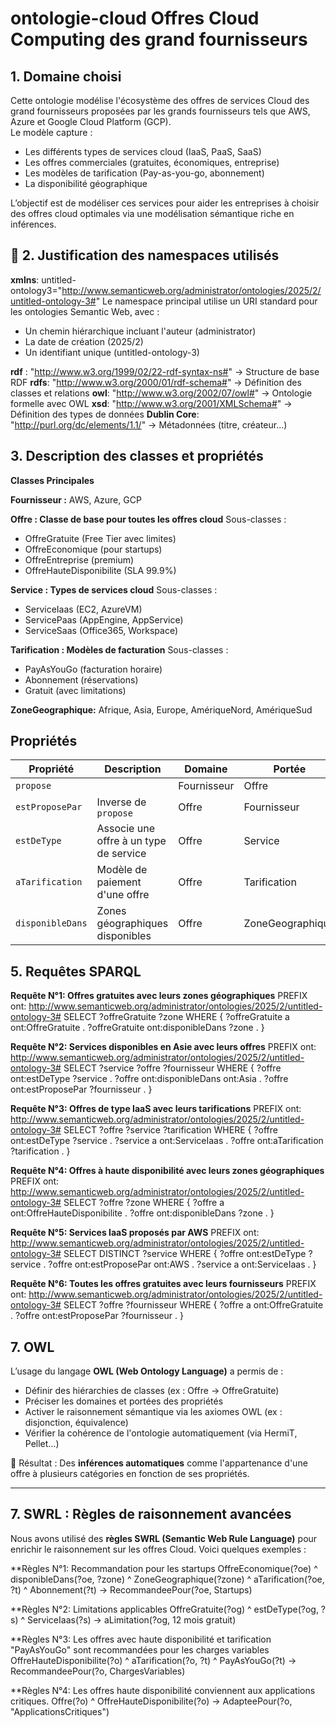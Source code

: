 #  ontologie-cloud Offres Cloud Computing des grand fournisseurs

##  1. Domaine choisi

Cette ontologie modélise l'écosystème des offres de services Cloud des grand fournisseurs proposées par les grands fournisseurs tels que AWS, Azure et Google Cloud Platform (GCP).  
Le modèle capture :
- Les différents types de services cloud (IaaS, PaaS, SaaS)
- Les offres commerciales (gratuites, économiques, entreprise)
- Les modèles de tarification (Pay-as-you-go, abonnement)
- La disponibilité géographique

L’objectif est de modéliser ces services pour aider les entreprises à choisir des offres cloud optimales via une modélisation sémantique riche en inférences. 


## 🧭 2. Justification des namespaces utilisés
**xmlns**:
untitled-ontology3="http://www.semanticweb.org/administrator/ontologies/2025/2/untitled-ontology-3#"
Le namespace principal utilise un URI standard pour les ontologies Semantic Web, avec :
- Un chemin hiérarchique incluant l'auteur (administrator)
- La date de création (2025/2)
- Un identifiant unique (untitled-ontology-3)

**rdf** : "http://www.w3.org/1999/02/22-rdf-syntax-ns#" -> Structure de base RDF
**rdfs**: "http://www.w3.org/2000/01/rdf-schema#" -> Définition des classes et relations
**owl**: "http://www.w3.org/2002/07/owl#" -> Ontologie formelle avec OWL
**xsd**: "http://www.w3.org/2001/XMLSchema#" -> Définition des types de données
**Dublin Core**: "http://purl.org/dc/elements/1.1/" -> Métadonnées (titre, créateur...)

##  3. Description des classes et propriétés

**Classes Principales**

**Fournisseur :** AWS, Azure, GCP

**Offre : Classe de base pour toutes les offres cloud**
Sous-classes :

- OffreGratuite (Free Tier avec limites)
- OffreEconomique (pour startups)
- OffreEntreprise (premium)
- OffreHauteDisponibilite (SLA 99.9%)

**Service : Types de services cloud**
Sous-classes :

- ServiceIaas (EC2, AzureVM)
- ServicePaas (AppEngine, AppService)
- ServiceSaas (Office365, Workspace)

**Tarification : Modèles de facturation**
Sous-classes :

- PayAsYouGo (facturation horaire)
- Abonnement (réservations)
- Gratuit (avec limitations)

**ZoneGeographique:** Afrique, Asia, Europe, AmériqueNord, AmériqueSud


## Propriétés

| Propriété          | Description                                  | Domaine     | Portée             | Inverse         |
|--------------------|----------------------------------------------|-------------|---------------------|------------------|
| `propose`          |                                               | Fournisseur | Offre              | `estProposePar`  |
| `estProposePar`    | Inverse de `propose`                          | Offre       | Fournisseur        | `propose`        |
| `estDeType`        | Associe une offre à un type de service        | Offre       | Service            | -                |
| `aTarification`    | Modèle de paiement d'une offre                | Offre       | Tarification       | -                |
| `disponibleDans`   | Zones géographiques disponibles               | Offre       | ZoneGeographique   | -                |


##  5. Requêtes SPARQL

**Requête N°1: Offres gratuites avec leurs zones géographiques**
PREFIX ont: <http://www.semanticweb.org/administrator/ontologies/2025/2/untitled-ontology-3#>
SELECT ?offreGratuite ?zone
WHERE {
  ?offreGratuite a ont:OffreGratuite .
  ?offreGratuite ont:disponibleDans ?zone .
}

**Requête N°2: Services disponibles en Asie avec leurs offres**
PREFIX ont: <http://www.semanticweb.org/administrator/ontologies/2025/2/untitled-ontology-3#>
SELECT ?service ?offre ?fournisseur
WHERE {
  ?offre ont:estDeType ?service .
  ?offre ont:disponibleDans ont:Asia .
  ?offre ont:estProposePar ?fournisseur .
}

**Requête N°3: Offres de type IaaS avec leurs tarifications**
PREFIX ont: <http://www.semanticweb.org/administrator/ontologies/2025/2/untitled-ontology-3#>
SELECT ?offre ?service ?tarification
WHERE {
  ?offre ont:estDeType ?service .
  ?service a ont:ServiceIaas .
  ?offre ont:aTarification ?tarification .
}

**Requête N°4: Offres à haute disponibilité avec leurs zones géographiques**
PREFIX ont: <http://www.semanticweb.org/administrator/ontologies/2025/2/untitled-ontology-3#>
SELECT ?offre ?zone
WHERE {
  ?offre a ont:OffreHauteDisponibilite .
  ?offre ont:disponibleDans ?zone .
}

**Requête N°5: Services IaaS proposés par AWS**
PREFIX ont: <http://www.semanticweb.org/administrator/ontologies/2025/2/untitled-ontology-3#>
SELECT DISTINCT ?service
WHERE {
  ?offre ont:estDeType ?service .
  ?offre ont:estProposePar ont:AWS .
  ?service a ont:ServiceIaas .
}

**Requête N°6: Toutes les offres gratuites avec leurs fournisseurs**
PREFIX ont: <http://www.semanticweb.org/administrator/ontologies/2025/2/untitled-ontology-3#>
SELECT ?offre ?fournisseur
WHERE {
  ?offre a ont:OffreGratuite .
  ?offre ont:estProposePar ?fournisseur .
}

## 7. OWL 

L’usage du langage **OWL (Web Ontology Language)** a permis de :
- Définir des hiérarchies de classes (ex : Offre → OffreGratuite)
- Préciser les domaines et portées des propriétés
- Activer le raisonnement sémantique via les axiomes OWL (ex : disjonction, équivalence)
- Vérifier la cohérence de l'ontologie automatiquement (via HermiT, Pellet…)

🎯 Résultat : Des **inférences automatiques** comme l'appartenance d'une offre à plusieurs catégories en fonction de ses propriétés.

---

## 7. SWRL : Règles de raisonnement avancées

Nous avons utilisé des **règles SWRL (Semantic Web Rule Language)** pour enrichir le raisonnement sur les offres Cloud. Voici quelques exemples :

**Règles N°1: Recommandation pour les startups
OffreEconomique(?oe) ^ disponibleDans(?oe, ?zone) ^ ZoneGeographique(?zone) ^ aTarification(?oe, ?t) ^ Abonnement(?t) -> RecommandeePour(?oe, Startups)  

**Règles N°2: Limitations applicables
OffreGratuite(?og) ^ estDeType(?og, ?s) ^ ServiceIaas(?s) -> aLimitation(?og, 12 mois gratuit) 

**Règles N°3: Les offres avec haute disponibilité et tarification "PayAsYouGo" sont recommandées pour les charges variables
OffreHauteDisponibilite(?o) ^ aTarification(?o, ?t) ^ PayAsYouGo(?t) -> RecommandeePour(?o, ChargesVariables) 

**Règles N°4: Les offres haute disponibilité conviennent aux applications critiques.
Offre(?o) ^ OffreHauteDisponibilite(?o) -> AdapteePour(?o, "ApplicationsCritiques")








